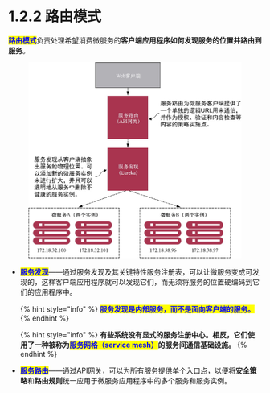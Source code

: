 # 1.2.2 路由模式

<mark style="color:blue;">**路由模式**</mark>负责处理希望消费微服务的**客户端应用程序如何发现服务的位置并路由到服务**。

<figure><img src="../../../.gitbook/assets/image (3) (1) (1).png" alt=""><figcaption></figcaption></figure>

*   <mark style="color:blue;">**服务发现**</mark>——通过服务发现及其关键特性服务注册表，可以让微服务变成可发现的，这样客户端应用程序就可以发现它们，而无须将服务的位置硬编码到它们的应用程序中。



    {% hint style="info" %}
    <mark style="color:blue;">**服务发现是内部服务，而不是面向客户端的服务。**</mark>
    {% endhint %}



    {% hint style="info" %}
    **有些系统没有显式的服务注册中心。相反，它们使用了一种被称为**<mark style="color:blue;">**服务网格（service mesh）**</mark>**的服务间通信基础设施。**
    {% endhint %}
* <mark style="color:blue;">**服务路由**</mark>——通过API网关，可以为所有服务提供单个入口点，以便将**安全策略**和**路由规则**统一应用于微服务应用程序中的多个服务和服务实例。

